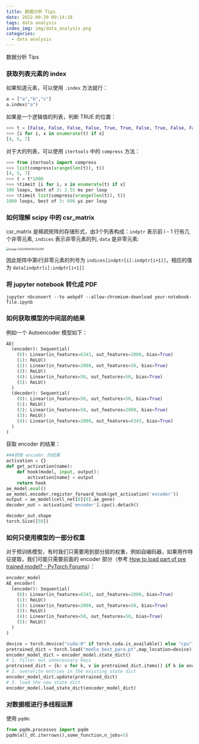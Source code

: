 ```yaml
---
title: 数据分析 Tips
date: 2022-09-20 09:14:18
tags: data analysis
index_img: img/data_analysis.png
categories:
  - data analysis
---
```


数据分析 Tips

<!-- more -->

### 获取列表元素的 index

如果知道元素，可以使用 `.index` 方法就行：

```python
a = ["a","b","c"]
a.index("a")
```

如果是一个逻辑值的列表，判断 TRUE 的位置：

```python
>>> t = [False, False, False, False, True, True, False, True, False, False, False, False, False, False, False, False]
>>> [i for i, x in enumerate(t) if x]
[4, 5, 7]
```

对于大的列表，可以使用 `itertools` 中的 `compress` 方法：

```python
>>> from itertools import compress
>>> list(compress(xrange(len(t)), t))
[4, 5, 7]
>>> t = t*1000
>>> %timeit [i for i, x in enumerate(t) if x]
100 loops, best of 3: 2.55 ms per loop
>>> %timeit list(compress(xrange(len(t)), t))
1000 loops, best of 3: 696 µs per loop
```

### 如何理解 scipy 中的 csr_matrix

csr_matrix 是稀疏矩阵的存储形式，由3个列表构成：`indptr` 表示前 i - 1 行有几个非零元素, `indices` 表示非零元素的列, `data` 是非零元素:

<img src="https://picgo-wutao.oss-cn-shanghai.aliyuncs.com/image-20220926145322281.png" alt="image-20220926145322281" style="zoom: 50%;" />

因此矩阵中第i行非零元素的列号为 `indices[indptr[i]:indptr[i+1]]`，相应的值为 `data[indptr[i]:indptr[i+1]]`

### 将 jupyter notebook 转化成 PDF

```shell
jupyter nbconvert --to webpdf --allow-chromium-download your-notebook-file.ipynb
```

### 如何获取模型的中间层的结果

例如一个 Autoencoder 模型如下：

```python
AE(
  (encoder): Sequential(
    (0): Linear(in_features=6343, out_features=2000, bias=True)
    (1): ReLU()
    (2): Linear(in_features=2000, out_features=50, bias=True)
    (3): ReLU()
    (4): Linear(in_features=50, out_features=50, bias=True)
    (5): ReLU()
  )
  (decoder): Sequential(
    (0): Linear(in_features=50, out_features=50, bias=True)
    (1): ReLU()
    (2): Linear(in_features=50, out_features=2000, bias=True)
    (3): ReLU()
    (4): Linear(in_features=2000, out_features=6343, bias=True)
  )
)
```

获取 encoder 的结果：

```python
###获取 encoder 的结果
activation = {}
def get_activation(name):
    def hook(model, input, output):
        activation[name] = output
    return hook
ae_model.eval()
ae_model.encoder.register_forward_hook(get_activation('encoder'))
output = ae_model(cell_net[0][0].ae_gene)
decoder_out = activation['encoder'].cpu().detach()

decoder_out.shape
torch.Size([50])
```

### 如何只使用模型的一部分权重

对于预训练模型，有时我们只需要用到部分层的权重，例如自编码器，如果用作特征提取，我们可能只需要前面的 encoder 部分（参考 [How to load part of pre trained model? - PyTorch Forums](https://discuss.pytorch.org/t/how-to-load-part-of-pre-trained-model/1113/3)）：

```python
encoder_model
AE_encoder(
  (encoder): Sequential(
    (0): Linear(in_features=6343, out_features=2000, bias=True)
    (1): ReLU()
    (2): Linear(in_features=2000, out_features=50, bias=True)
    (3): ReLU()
    (4): Linear(in_features=50, out_features=50, bias=True)
    (5): ReLU()
  )
)

device = torch.device("cuda:0" if torch.cuda.is_available() else "cpu")
pretrained_dict = torch.load("modle_best_para.pt",map_location=device)
encoder_model_dict = encoder_model.state_dict()
# 1. filter out unnecessary keys
pretrained_dict = {k: v for k, v in pretrained_dict.items() if k in encoder_model_dict}
# 2. overwrite entries in the existing state dict
encoder_model_dict.update(pretrained_dict) 
# 3. load the new state dict
encoder_model.load_state_dict(encoder_model_dict)
```

### 对数据框进行多线程运算

使用 `pqdm`:

```python
from pqdm.processes import pqdm
pqdm(all_dt.iterrows(),some_function,n_jobs=5)
```

